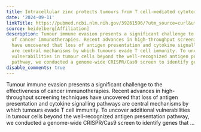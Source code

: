```yaml
---
title: Intracellular zinc protects tumours from T cell-mediated cytotoxicity
date: '2024-09-11'
linkTitle: https://pubmed.ncbi.nlm.nih.gov/39261596/?utm_source=curl&utm_medium=rss&utm_campaign=pubmed-2&utm_content=1FakS-2QOkCT8HsMOQP1bCRQ4YzyumYOmxmF0moLsQ3dFB1E9V&fc=20220326224207&ff=20240912200457&v=2.18.0.post9+e462414
source: heidelberg[Affiliation]
description: Tumour immune evasion presents a significant challenge to the effectiveness
  of cancer immunotherapies. Recent advances in high-throughput screening techniques
  have uncovered that loss of antigen presentation and cytokine signalling pathways
  are central mechanisms by which tumours evade T cell immunity. To uncover additional
  vulnerabilities in tumour cells beyond the well-recognized antigen presentation
  pathway, we conducted a genome-wide CRISPR/Cas9 screen to identify genes that ...
disable_comments: true
---
```

Tumour immune evasion presents a significant challenge to the effectiveness of cancer immunotherapies. Recent advances in high-throughput screening techniques have uncovered that loss of antigen presentation and cytokine signalling pathways are central mechanisms by which tumours evade T cell immunity. To uncover additional vulnerabilities in tumour cells beyond the well-recognized antigen presentation pathway, we conducted a genome-wide CRISPR/Cas9 screen to identify genes that ...